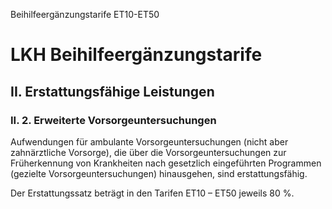 Beihilfeergänzungstarife ET10-ET50
# LKH Beihilfeergänzungstarife
## II. Erstattungsfähige Leistungen
### II. 2. Erweiterte Vorsorgeuntersuchungen

Aufwendungen für ambulante Vorsorgeuntersuchungen (nicht aber zahnärztliche Vorsorge), die über die Vorsorgeuntersuchungen zur Früherkennung von Krankheiten nach gesetzlich eingeführten Programmen (gezielte Vorsorgeuntersuchungen) hinausgehen, sind erstattungsfähig.

Der Erstattungssatz beträgt in den Tarifen ET10 – ET50 jeweils 80 %.
